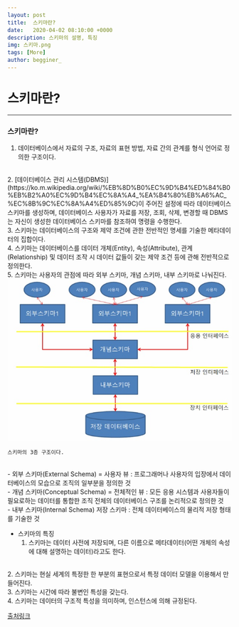 ```yaml
---
layout: post
title:  스키마란?
date:   2020-04-02 08:10:00 +0000
description: 스키마의 설명, 특징
img: 스키마.png
tags: [More]
author: begginer_
---
```


# 스키마란?

---

### 스키마란?

1. 데이터베이스에서 자료의 구조, 자료의 표현 방법, 자료 간의 관계를 형식 언어로 정의한 구조이다. 
<br>
2. [데이터베이스 관리 시스템(DBMS)](https://ko.m.wikipedia.org/wiki/%EB%8D%B0%EC%9D%B4%ED%84%B0%EB%B2%A0%EC%9D%B4%EC%8A%A4_%EA%B4%80%EB%A6%AC_%EC%8B%9C%EC%8A%A4%ED%85%9C)이 주어진 설정에 따라 데이터베이스 스키마를 생성하며, 데이터베이스 사용자가 자료를 저장, 조회, 삭제, 변경할 때 DBMS는 자신이 생성한 데이터베이스 스키마를 참조하여 명령을 수행한다. 
<br>
3. 스키마는 데이터베이스의 구조와 제약 조건에 관한 전반적인 명세를 기술한 메타데이터의 집합이다.
<br>
4. 스키마는 데이터베이스를 데이터 개체(Entity), 속성(Attribute), 관계(Relationship) 및 데이터 조작 시 데이터 값들이 갖는 제약 조건 등에 관해 전반적으로 정의한다.
<br>
5. 스키마는 사용자의 관점에 따라 외부 스키마, 개념 스키마, 내부 스키마로 나눠진다.
<br>

<center><img src="/assets/img/Schema/01.png"></center>

    스키마의 3층 구조이다. 
<br>
    - 외부 스키마(External Schema) = 사용자 뷰 : 프로그래머나 사용자의 입장에서 데이터베이스의 모습으로 조직의 일부분을 정의한 것
<br>
    - 개념 스키마(Conceptual Schema) = 전체적인 뷰 : 모든 응용 시스템과 사용자들이 필요로하는 데이터를 통합한 조직 전체의 데이터베이스 구조를 논리적으로 정의한 것
<br>
    - 내부 스키마(Internal Schema) 저장 스키마 : 전체 데이터베이스의 물리적 저장 형태를 기술한 것
<br>

- 스키마의 특징
    1. 스키마는 데이터 사전에 저장되며, 다른 이름으로 메타데이터(어떤 개체의 속성에 대해 설명하는 데이터)라고도 한다.
<br>
    2. 스키마는 현실 세계의 특정한 한 부분의 표현으로서 특정 데이터 모델을 이용해서 만들어진다.
<br>
    3. 스키마는 시간에 따라 불변인 특성을 갖는다.
<br>
    4. 스키마는 데이터의 구조적 특성을 의미하며, 인스턴스에 의해 규정된다.
<br>

[출처링크](https://coding-factory.tistory.com/216)